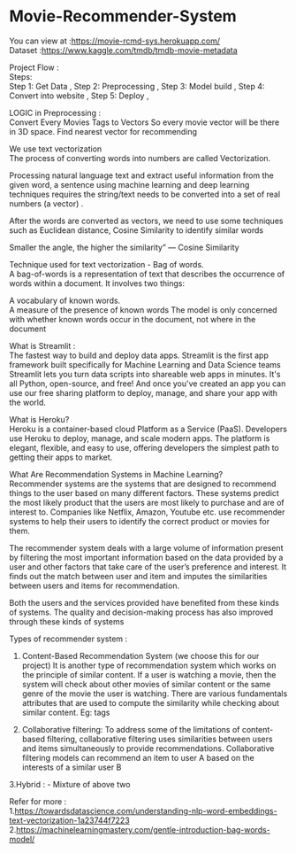 # Movie-Recommender-System
You can view at :https://movie-rcmd-sys.herokuapp.com/ <br>
Dataset :https://www.kaggle.com/tmdb/tmdb-movie-metadata

Project Flow :<br>
Steps: <br>
Step 1: Get Data ,
Step 2: Preprocessing ,
Step 3: Model build ,
Step 4: Convert into website ,
Step 5: Deploy ,

LOGIC in Preprocessing :<br>
Convert Every Movies Tags to Vectors
So every movie vector will be there in 3D space.
Find nearest vector for recommending  

We use text vectorization <br>
The process of converting words into numbers are called Vectorization.

Processing natural language text and extract useful information from the given word, a sentence using machine learning and deep learning techniques requires the string/text needs to be converted into a set of real numbers (a vector) .

After the words are converted as vectors, we need to use some techniques such as Euclidean distance, Cosine Similarity to identify similar words

Smaller the angle, the higher the similarity” — Cosine Similarity

Technique used for text vectorization  - Bag of words.<br>
A bag-of-words is a representation of text that describes the occurrence of words within a document. It involves two things:

A vocabulary of known words.<br>
A measure of the presence of known words
The model is only concerned with whether known words occur in the document, not where in the document

What is Streamlit :<br>
The fastest way to build and deploy data apps. Streamlit is the first app framework built specifically for Machine Learning and Data Science teams
Streamlit lets you turn data scripts into shareable web apps in minutes. It's all Python, open-source, and free! And once you've created an app you can use our free sharing platform to deploy, manage, and share your app with the world.

What is Heroku?<br>
Heroku is a container-based cloud Platform as a Service (PaaS). Developers use Heroku to deploy, manage, and scale modern apps. The platform is elegant, flexible, and easy to use, offering developers the simplest path to getting their apps to market.

What Are Recommendation Systems in Machine Learning?<br>
Recommender systems are the systems that are designed to recommend things to the user based on many different factors. These systems predict the most likely product that the users are most likely to purchase and are of interest to. Companies like Netflix, Amazon, Youtube etc. use recommender systems to help their users to identify the correct product or movies for them. 
 
The recommender system deals with a large volume of information present by filtering the most important information based on the data provided by a user and other factors that take care of the user’s preference and interest. It finds out the match between user and item and imputes the similarities between users and items for recommendation. 
 
Both the users and the services provided have benefited from these kinds of systems. The quality and decision-making process has also improved through these kinds of systems

Types of recommender system :<br>
1. Content-Based Recommendation System  (we choose this for our project)
 It is another type of recommendation system which works on the principle of similar content. If a user is watching a movie, then the system will check about other movies of similar content or the same genre of the movie the user is watching. There are various fundamentals attributes that are used to compute the similarity while checking about similar content.
Eg: tags

2. Collaborative filtering:
To address some of the limitations of content-based filtering, collaborative filtering uses similarities between users and items simultaneously to provide recommendations. Collaborative filtering models can recommend an item to user A based on the interests of a similar user B

3.Hybrid : - Mixture of above two 

Refer for more : <br>
1.https://towardsdatascience.com/understanding-nlp-word-embeddings-text-vectorization-1a23744f7223
2.https://machinelearningmastery.com/gentle-introduction-bag-words-model/

